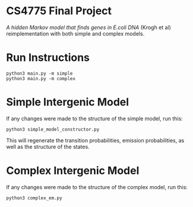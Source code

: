 # CS4775 Final Project

*A hidden Markov model that finds genes in E.coli DNA* (Krogh et al) reimplementation with both simple and complex models.

# Run Instructions

```
python3 main.py -m simple
python3 main.py -m complex
```

# Simple Intergenic Model

If any changes were made to the structure of the simple model, run this:

```
python3 simple_model_constructor.py
```

This will regenerate the transition probabilities, emission probabilities, as well as the structure of the states.

# Complex Intergenic Model

If any changes were made to the structure of the complex model, run this:

```
python3 complex_em.py
```
